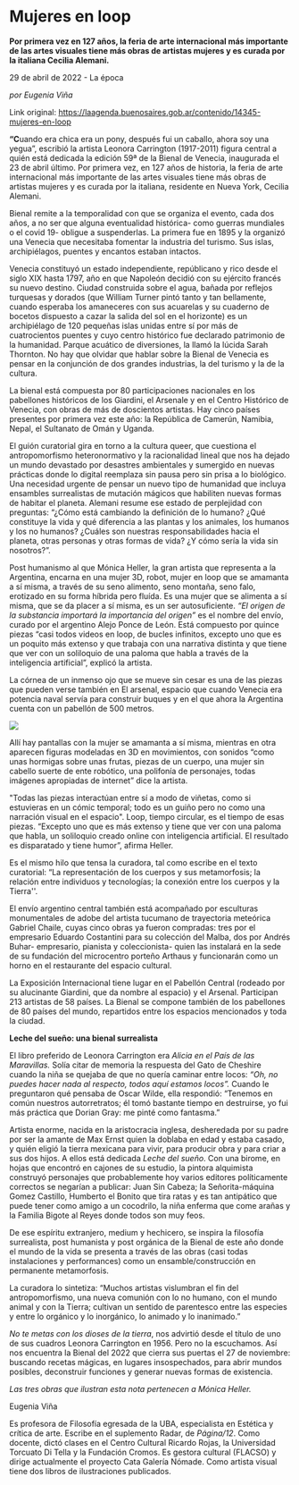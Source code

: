 # Mujeres en loop

**Por primera vez en 127 años, la feria de arte internacional más importante de las artes visuales tiene más obras de artistas mujeres y es curada por la italiana Cecilia Alemani.**

29 de abril de 2022 - La época

_por Eugenia Viña_

Link original: https://laagenda.buenosaires.gob.ar/contenido/14345-mujeres-en-loop



**“C**uando era chica era un pony, después fui un caballo, ahora soy una yegua”, escribió la artista Leonora Carrington (1917-2011) figura central a quién está dedicada la edición 59ª de la Bienal de Venecia, inaugurada el 23 de abril último. Por primera vez, en 127 años de historia, la feria de arte internacional más importante de las artes visuales tiene más obras de artistas mujeres y es curada por la italiana, residente en Nueva York, Cecilia Alemani.




Bienal remite a la temporalidad con que se organiza el evento, cada dos años, a no ser que alguna eventualidad histórica- como guerras mundiales o el covid 19- obligue a suspenderlas. La primera fue en 1895 y la organizó una Venecia que necesitaba fomentar la industria del turismo. Sus islas, archipiélagos, puentes y encantos estaban intactos.




Venecia constituyó un estado independiente, repúblicano y rico desde el siglo XIX hasta 1797, año en que Napoleón decidió con su ejército francés su nuevo destino. Ciudad construida sobre el agua, bañada por reflejos turquesas y dorados (que William Turner pintó tanto y tan bellamente, cuando esperaba los amaneceres con sus acuarelas y su cuaderno de bocetos dispuesto a cazar la salida del sol en el horizonte) es un archipiélago de 120 pequeñas islas unidas entre sí por más de cuatrocientos puentes y cuyo centro histórico fue declarado patrimonio de la humanidad. Parque acuático de diversiones, la llamó la lúcida Sarah Thornton. No hay que olvidar que hablar sobre la Bienal de Venecia es pensar en la conjunción de dos grandes industrias, la del turismo y la de la cultura.




La bienal está compuesta por 80 participaciones nacionales en los pabellones históricos de los Giardini, el Arsenale y en el Centro Histórico de Venecia, con obras de más de doscientos artistas. Hay cinco países presentes por primera vez este año: la República de Camerún, Namibia, Nepal, el Sultanato de Omán y Uganda.




El guión curatorial gira en torno a la cultura queer, que cuestiona el antropomorfismo heteronormativo y la racionalidad lineal que nos ha dejado un mundo devastado por desastres ambientales y sumergido en nuevas prácticas donde lo digital reemplaza sin pausa pero sin prisa a lo biológico. Una necesidad urgente de pensar un nuevo tipo de humanidad que incluya ensambles surrealistas de mutación mágicos que habiliten nuevas formas de habitar el planeta. Alemani resume ese estado de perplejidad con preguntas: “¿Cómo está cambiando la definición de lo humano? ¿Qué constituye la vida y qué diferencia a las plantas y los animales, los humanos y los no humanos? ¿Cuáles son nuestras responsabilidades hacia el planeta, otras personas y otras formas de vida? ¿Y cómo sería la vida sin nosotros?”.




Post humanismo al que Mónica Heller, la gran artista que representa a la Argentina, encarna en una mujer 3D, robot, mujer en loop que se amamanta a sí misma, a través de su seno alimento, seno montaña, seno falo, erotizado en su forma híbrida pero fluída. Es una mujer que se alimenta a sí misma, que se da placer a sí misma, es un ser autosuficiente. *“El origen de la substancia importará la importancia del origen”* es el nombre del envío, curado por el argentino Alejo Ponce de León. Está compuesto por quince piezas “casi todos videos en loop, de bucles infinitos, excepto uno que es un poquito más extenso y que trabaja con una narrativa distinta y que tiene que ver con un soliloquio de una paloma que habla a través de la inteligencia artificial”, explicó la artista.




La córnea de un inmenso ojo que se mueve sin cesar es una de las piezas que pueden verse también en El arsenal, espacio que cuando Venecia era potencia naval servía para construir buques y en el que ahora la Argentina cuenta con un pabellón de 500 metros.




![](https://cdn.feater.me/files/images/214401/6234c1d6-1339-4c74-b9f7-c3048986715a.png)




Allí hay pantallas con la mujer se amamanta a sí misma, mientras en otra aparecen figuras modeladas en 3D en movimientos, con sonidos “como unas hormigas sobre unas frutas, piezas de un cuerpo, una mujer sin cabello suerte de ente robótico, una polifonía de personajes, todas imágenes apropiadas de internet” dice la artista.




"Todas las piezas interactúan entre sí a modo de viñetas, como si estuvieras en un cómic temporal; todo es un guiño pero no como una narración visual en el espacio". Loop, tiempo circular, es el tiempo de esas piezas. “Excepto uno que es más extenso y tiene que ver con una paloma que habla, un soliloquio creado online con inteligencia artificial. El resultado es disparatado y tiene humor”, afirma Heller.




Es el mismo hilo que tensa la curadora, tal como escribe en el texto curatorial: “La representación de los cuerpos y sus metamorfosis; la relación entre individuos y tecnologías; la conexión entre los cuerpos y la Tierra''.




El envío argentino central también está acompañado por esculturas monumentales de adobe del artista tucumano de trayectoria meteórica Gabriel Chaile, cuyas cinco obras ya fueron compradas: tres por el empresario Eduardo Costantini para su colección del Malba, dos por Andrés Buhar- empresario, pianista y coleccionista- quien las instalará en la sede de su fundación del microcentro porteño Arthaus y funcionarán como un horno en el restaurante del espacio cultural.




La Exposición Internacional tiene lugar en el Pabellón Central (rodeado por su alucinante Giardini, que da nombre al espacio) y el Arsenal. Participan 213 artistas de 58 países. La Bienal se compone también de los pabellones de 80 países del mundo, repartidos entre los espacios mencionados y toda la ciudad.




**Leche del sueño: una bienal surrealista**




El libro preferido de Leonora Carrington era *Alicia en el País de las Maravillas.* Solía citar de memoria la respuesta del Gato de Cheshire cuando la niña se quejaba de que no quería caminar entre locos: *“Oh, no puedes hacer nada al respecto, todos aquí estamos locos”.* Cuando le preguntaron qué pensaba de Oscar Wilde, ella respondió: “Tenemos en común nuestros autorretratos; él tomó bastante tiempo en destruirse, yo fui más práctica que Dorian Gray: me pinté como fantasma.”




Artista enorme, nacida en la aristocracia inglesa, desheredada por su padre por ser la amante de Max Ernst quien la doblaba en edad y estaba casado, y quién eligió la tierra mexicana para vivir, para producir obra y para criar a sus dos hijos. A ellos está dedicada *Leche del sueño*. Con una birome, en hojas que encontró en cajones de su estudio, la pintora alquimista construyó personajes que probablemente hoy varios editores políticamente correctos se negarían a publicar: Juan Sin Cabeza; la Señorita-máquina Gomez Castillo, Humberto el Bonito que tira ratas y es tan antipático que puede tener como amigo a un cocodrilo, la niña enferma que come arañas y la Familia Bigote al Reyes donde todos son muy feos.




De ese espíritu extranjero, medium y hechicero, se inspira la filosofía surrealista, post humanista y post orgánica de la Bienal de este año donde el mundo de la vida se presenta a través de las obras (casi todas instalaciones y performances) como un ensamble/construcción en permanente metamorfosis.




La curadora lo sintetiza: “Muchos artistas vislumbran el fin del antropomorfismo, una nueva comunión con lo no humano, con el mundo animal y con la Tierra; cultivan un sentido de parentesco entre las especies y entre lo orgánico y lo inorgánico, lo animado y lo inanimado.”




*No te metas con los dioses de la tierra*, nos advirtió desde el título de uno de sus cuadros Leonora Carrington en 1956. Pero no la escuchamos. Así nos encuentra la Bienal del 2022 que cierra sus puertas el 27 de noviembre: buscando recetas mágicas, en lugares insospechados, para abrir mundos posibles, deconstruir funciones y generar nuevas formas de existencia.




*Las tres obras que ilustran esta nota pertenecen a Mónica Heller.*




Eugenia Viña




Es profesora de Filosofía egresada de la UBA, especialista en Estética y crítica de arte. Escribe en el suplemento Radar, de *Página/12*. Como docente, dictó clases en el Centro Cultural Ricardo Rojas, la Universidad Torcuato Di Tella y la Fundación Cromos. Es gestora cultural (FLACSO) y dirige actualmente el proyecto Cata Galería Nómade. Como artista visual tiene dos libros de ilustraciones publicados.



